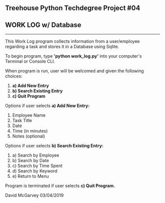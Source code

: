  Treehouse Python Techdegree Project #04
-------------------------------
##    WORK LOG w/ Database   ##
-------------------------------

This Work Log program collects information from a user/employee regarding 
a task and stores it in a Database using Sqlite.

To begin program, type **'python work_log.py'** into your computer's 
Terminal or Console CLI.

When program is run, user will be welcomed and given the following choices:

1. **a) Add New Entry**
2. **b) Search Existing Entry**
3. **c) Quit Program**

Options if user selects **a) Add New Entry:**
1. Employee Name
2. Task Title
3. Date
4. Time (in minutes)
5. Notes (optional)

Options if user selects **b) Search Existing Entry:**
1. a) Search by Employee
2. b) Search by Date
3. c) Search by Time Spent
4. d) Search by Keyword
5. e) Return to Menu

Program is terminated if user selects **c) Quit Program.**


David McGarvey 03/04/2019 